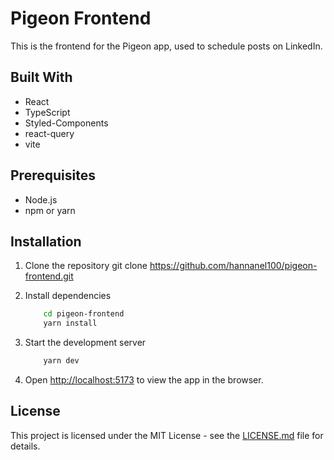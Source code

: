 
# Pigeon Frontend

This is the frontend for the Pigeon app, used to schedule posts on LinkedIn.

## Built With
- React
- TypeScript
- Styled-Components
- react-query
- vite

## Prerequisites
- Node.js
- npm or yarn

## Installation
1. Clone the repository git clone https://github.com/hannanel100/pigeon-frontend.git
2.  Install dependencies
    ```bash
        cd pigeon-frontend
        yarn install
    ```
3. Start the development server
    ```bash
        yarn dev
    ```

4. Open [http://localhost:5173](http://localhost:5173) to view the app in the browser.

## License
This project is licensed under the MIT License - see the [LICENSE.md](LICENSE.md) file for details.




